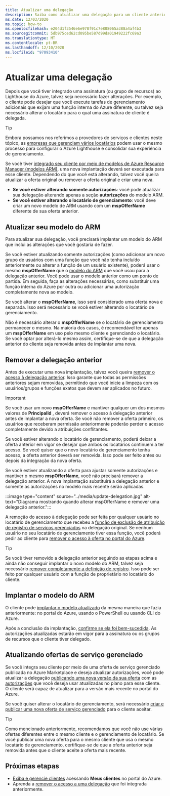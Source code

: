 ```yaml
---
title: Atualizar uma delegação
description: Saiba como atualizar uma delegação para um cliente anteriormente integrado ao Azure Lighthouse.
ms.date: 12/03/2020
ms.topic: how-to
ms.openlocfilehash: e204d1f3546e6e978f91c7e808065a388a4af4b3
ms.sourcegitcommit: 5db975ced62cd095be587d99da01949222fc69a3
ms.translationtype: MT
ms.contentlocale: pt-BR
ms.lasthandoff: 12/10/2020
ms.locfileid: "97093410"
---
```

# <a name="update-a-delegation"></a>Atualizar uma delegação

Depois que você tiver integrado uma assinatura (ou grupo de recursos) ao Lighthouse do Azure, talvez seja necessário fazer alterações. Por exemplo, o cliente pode desejar que você execute tarefas de gerenciamento adicionais que exijam uma função interna do Azure diferente, ou talvez seja necessário alterar o locatário para o qual uma assinatura de cliente é delegada.

> [!TIP]
> Embora possamos nos referimos a provedores de serviços e clientes neste tópico, as [empresas que gerenciam vários locatários](../concepts/enterprise.md) podem usar o mesmo processo para configurar o Azure Lighthouse e consolidar sua experiência de gerenciamento.

Se você tiver [integrado seu cliente por meio de modelos de Azure Resource Manager (modelos ARM)](onboard-customer.md), uma nova implantação deverá ser executada para esse cliente. Dependendo do que você está alterando, talvez você queira atualizar a oferta original ou remover a oferta original e criar uma nova.

- **Se você estiver alterando somente autorizações**: você pode atualizar sua delegação alterando apenas a seção **autorizações** do modelo ARM.
- **Se você estiver alterando o locatário de gerenciamento**: você deve criar um novo modelo de ARM usando com um **mspOfferName** diferente de sua oferta anterior.

## <a name="update-your-arm-template"></a>Atualizar seu modelo do ARM

Para atualizar sua delegação, você precisará implantar um modelo do ARM que inclui as alterações que você gostaria de fazer.

Se você estiver atualizando somente autorizações (como adicionar um novo grupo de usuários com uma função que você não tenha incluído anteriormente ou alterar a função de um usuário existente), poderá usar o mesmo **mspOfferName** que o [modelo do ARM](onboard-customer.md#create-an-azure-resource-manager-template) que você usou para a delegação anterior. Você pode usar o modelo anterior como um ponto de partida. Em seguida, faça as alterações necessárias, como substituir uma função interna do Azure por outra ou adicionar uma autorização completamente nova ao modelo.

Se você alterar o **mspOfferName**, isso será considerado uma oferta nova e separada. Isso será necessário se você estiver alterando o locatário de gerenciamento.

Não é necessário alterar o **mspOfferName** se o locatário de gerenciamento permanecer o mesmo. Na maioria dos casos, é recomendável ter apenas um **mspOfferName** em uso pelo mesmo cliente e gerenciando o locatário. Se você optar por alterá-lo mesmo assim, certifique-se de que a delegação anterior do cliente seja removida antes de implantar uma nova.

## <a name="remove-the-previous-delegation"></a>Remover a delegação anterior

Antes de executar uma nova implantação, talvez você queira [remover o acesso à delegação anterior](remove-delegation.md). Isso garante que todas as permissões anteriores sejam removidas, permitindo que você inicie a limpeza com os usuários/grupos e funções exatos que devem ser aplicados no futuro.

> [!IMPORTANT]
> Se você usar um novo **mspOfferName** e mantiver qualquer um dos mesmos valores de **PrincipalId** , deverá remover o acesso à delegação anterior antes de implantar a nova oferta. Se você não remover a oferta primeiro, os usuários que receberam permissão anteriormente poderão perder o acesso completamente devido a atribuições conflitantes.

Se você estiver alterando o locatário de gerenciamento, poderá deixar a oferta anterior em vigor se desejar que ambos os locatários continuem a ter acesso. Se você quiser que o novo locatário de gerenciamento tenha acesso, a oferta anterior deverá ser removida. Isso pode ser feito antes ou depois da integração da nova oferta.

Se você estiver atualizando a oferta para ajustar somente autorizações e mantiver o mesmo **mspOfferName**, você não precisará remover a delegação anterior. A nova implantação substituirá a delegação anterior e somente as autorizações no modelo mais recente serão aplicadas.

:::image type="content" source="../media/update-delegation.jpg" alt-text="Diagrama mostrando quando alterar mspOfferName e remover uma delegação anterior.":::

A remoção do acesso à delegação pode ser feita por qualquer usuário no locatário de gerenciamento que recebeu a [função de exclusão de atribuição de registro de serviços gerenciados](../../role-based-access-control/built-in-roles.md#managed-services-registration-assignment-delete-role) na delegação original. Se nenhum usuário no seu locatário de gerenciamento tiver essa função, você poderá pedir ao cliente para [remover o acesso à oferta no portal do Azure](view-manage-service-providers.md#add-or-remove-service-provider-offers).

> [!TIP]
> Se você tiver removido a delegação anterior seguindo as etapas acima e ainda não conseguir implantar o novo modelo do ARM, talvez seja necessário [remover completamente a definição de registro](/powershell/module/az.managedservices/remove-azmanagedservicesdefinition). Isso pode ser feito por qualquer usuário com a função de proprietário no locatário do cliente.  

## <a name="deploy-the-arm-template"></a>Implantar o modelo do ARM

O cliente pode [implantar o modelo atualizado](onboard-customer.md#deploy-the-azure-resource-manager-templates) da mesma maneira que fazia anteriormente: no portal do Azure, usando o PowerShell ou usando CLI do Azure.

Após a conclusão da implantação, [confirme se ela foi bem-sucedida](onboard-customer.md#confirm-successful-onboarding). As autorizações atualizadas estarão em vigor para a assinatura ou os grupos de recursos que o cliente tiver delegado.

## <a name="updating-managed-service-offers"></a>Atualizando ofertas de serviço gerenciado

Se você integra seu cliente por meio de uma oferta de serviço gerenciado publicada no Azure Marketplace e deseja atualizar autorizações, você pode atualizar a delegação [publicando uma nova versão da sua oferta](../../marketplace/partner-center-portal/update-existing-offer.md) com as [autorizações](../../marketplace/partner-center-portal/create-new-managed-service-offer.md#authorization) que você deseja usar atualizadas no plano para esse cliente. O cliente será capaz de atualizar para a versão mais recente no portal do Azure.

Se você quiser alterar o locatário de gerenciamento, será necessário [criar e publicar uma nova oferta de serviço gerenciado](../../marketplace/partner-center-portal/create-new-managed-service-offer.md) para o cliente aceitar.

> [!TIP]
> Como mencionado anteriormente, recomendamos que você não use várias ofertas diferentes entre o mesmo cliente e o gerenciamento de locatário. Se você publicar uma nova oferta para o mesmo cliente que usa o mesmo locatário de gerenciamento, certifique-se de que a oferta anterior seja removida antes que o cliente aceite a oferta mais recente.

## <a name="next-steps"></a>Próximas etapas

- [Exiba e gerencie clientes](view-manage-customers.md) acessando **Meus clientes** no portal do Azure.
- Aprenda a [remover o acesso a uma delegação](remove-delegation.md) que foi integrada anteriormente.
